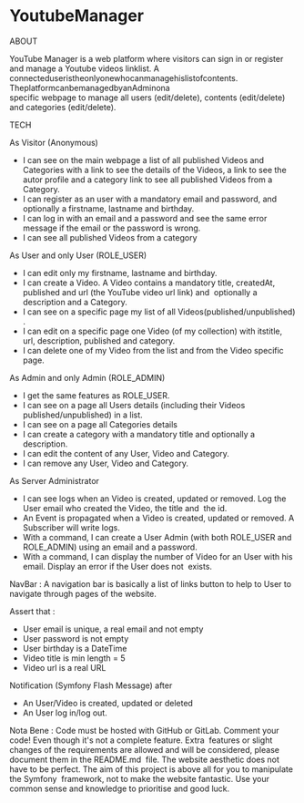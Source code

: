 # YoutubeManager


ABOUT

YouTube Manager ​is a web platform where visitors can sign in or register and manage a Youtube videos linklist.
A connecteduseristheonlyonewhocanmanagehislistofcontents.
TheplatformcanbemanagedbyanAdminona                                               
specific webpage to manage all users (edit/delete), contents (edit/delete) and categories (edit/delete).  


TECH

As Visitor (Anonymous)  
- I can see on the ​main webpage ​a list of all published Videos and Categories with a link to see the details of the Videos,
  a link to see the autor profile and a category link to see all published Videos from a Category.  
- I can ​register ​as an user with a​ mandatory email ​and​ password​, and ​optionally ​a ​firstname​, ​lastname​ and ​birthday​.  
- I can ​log in​ with an ​email ​and​ ​a ​password​ and see the same error message if the email or the password is wrong.  
- I can see all published Videos from a category    

As User and only User (ROLE_USER)  
- I can ​edit only ​my ​firstname​, ​lastname ​and ​birthday​.  
- I can ​create a Video​. A Video contains a ​mandatory​ ​title, createdAt, published ​and ​url ​(the YouTube video url link) and  optionally ​a ​description and a Category​.  
- I can ​see ​on a specific page my ​list ​of all Videos ​(published/unpublished)​. 
- I can ​edit ​on a specific page one Video (of my collection) with its ​title​, ​url, description, published and category​.  
- I can ​delete ​one of my Video from the list and from the Video specific page.    

As Admin and only Admin (ROLE_ADMIN)  
- I get the ​same features as ROLE_USER​.  
- I can see on a page ​all Users​ ​details (including their Videos published/unpublished) in a list.  
- I can see on a page​ all ​Categories details  
- I can ​create ​a ​category ​with a mandatory ​title ​and ​optionally ​a ​description​.  
- I can edit the content of any User, Video and Category.  
- I can remove any User, Video and Category.    

As Server Administrator  
- I can see ​logs ​when an ​Video ​is ​created, updated ​or ​removed​. Log the ​User email​ ​who created the Video, the ​title ​and  the​ id​.  
- An ​Event ​is propagated when a ​Video ​is ​created,​ ​updated ​or ​removed​. A ​Subscriber ​will ​write logs​. 
- With a ​command​, I can ​create a User Admin​ (with both ROLE_USER and ROLE_ADMIN) using an ​email ​and a ​password​. 
- With a ​command​, I can ​display the number of Video​ for an ​User ​with his ​email​.​ ​Display an error if the User does not  exists. 


NavB​ar ​: 
A navigation bar is basically a list of links button to help to User to navigate through pages of the website.

Assert that :  
- User ​email ​is ​unique​, a ​real email ​and ​not empty  
- User ​password ​is ​not empty  
- User ​birthday ​is a ​DateTime  
- Video ​title ​is min ​length = 5  
- Video ​url ​is a real ​URL

Notification (Symfony Flash Message) after
- An ​User/Video​ is created, updated or deleted 
- An ​User ​log in/log out. 


Nota Bene ​: 
Code must be hosted with ​GitHub ​or ​GitLab​. 
​Comment your code!​ Even though it's not a complete feature.
Extra  features or slight changes of the requirements are allowed and will be considered, please document them in the README.md  file.​
The website aesthetic does not have to be perfect.​ The aim of this project is above all for you to manipulate the Symfony  framework, not to make the website fantastic. ​
Use your common sense and knowledge to prioritise and good luck​.